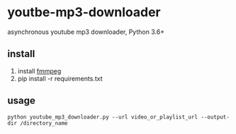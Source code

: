 # youtbe-mp3-downloader
asynchronous youtube mp3 downloader, Python 3.6+

## install
1. install [fmmpeg](https://github.com/adaptlearning/adapt_authoring/wiki/Installing-FFmpeg)
2. pip install -r requirements.txt

## usage
```python youtube_mp3_downloader.py --url video_or_playlist_url --output-dir /directory_name```
